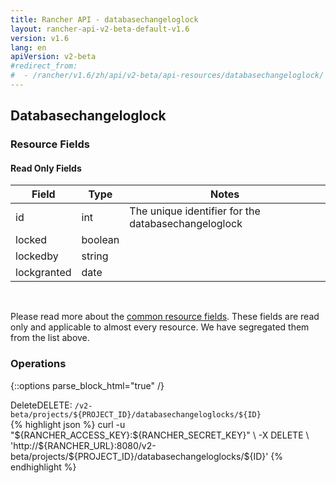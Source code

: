 ```yaml
---
title: Rancher API - databasechangeloglock
layout: rancher-api-v2-beta-default-v1.6
version: v1.6
lang: en
apiVersion: v2-beta
#redirect_from:
#  - /rancher/v1.6/zh/api/v2-beta/api-resources/databasechangeloglock/
---
```


## Databasechangeloglock



### Resource Fields


#### Read Only Fields

Field | Type   | Notes
---|---|---
id | int  | The unique identifier for the databasechangeloglock
locked | boolean  | 
lockedby | string  | 
lockgranted | date  | 


<br>

Please read more about the [common resource fields]({{site.baseurl}}/rancher/{{page.version}}/{{page.lang}}/api/{{page.apiVersion}}/common/). These fields are read only and applicable to almost every resource. We have segregated them from the list above.

### Operations
{::options parse_block_html="true" /}
<a id="delete"></a>
<div class="action"><span class="header">Delete<span class="headerright">DELETE:  <code>/v2-beta/projects/${PROJECT_ID}/databasechangeloglocks/${ID}</code></span></span>
<div class="action-contents"> {% highlight json %}
curl -u "${RANCHER_ACCESS_KEY}:${RANCHER_SECRET_KEY}" \
-X DELETE \
'http://${RANCHER_URL}:8080/v2-beta/projects/${PROJECT_ID}/databasechangeloglocks/${ID}'
{% endhighlight %}
</div></div>



